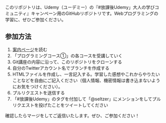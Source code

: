 このリポジトリは、Udemy（ユーデミー）の『#放課後Udemy」大人の学びコミュニティ』キャンペーン用のGitHubリポジトリです。Webプログラミングの学習に、ぜひご参加ください。

## 参加方法

1. [案内ページ](https://github.com/tomostajp/pullrequest-practice)を読む
2. 「プログラミングコース①」の各コースを受講していく
3. Git講座の内容に沿って、このリポジトリをクローンする
4. 自分のTwitterアカウント名でブランチを作成する
5. HTMLファイルを作成し、一言記入する。学習した感想やこれからやりたいことなどを自由にご記入ください（個人情報、機密情報は書き込まないようにお気をつけください）。
6. プルリクエストを送信する
7. 「#放課後Udemy」のタグを付加して「@seltzer」にメンションをしてプルリクエストを投げたことをツイートしてください

確認したらマージをしてご返信いたします。ぜひ、ご参加ください！
